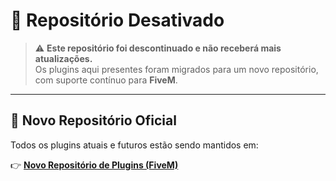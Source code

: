 # 🛑 Repositório Desativado

> ⚠️ **Este repositório foi descontinuado e não receberá mais atualizações.**  
> Os plugins aqui presentes foram migrados para um novo repositório, com suporte contínuo para **FiveM**.

---

## 🔄 Novo Repositório Oficial

Todos os plugins atuais e futuros estão sendo mantidos em:

👉 [**Novo Repositório de Plugins (FiveM)**](https://github.com/Warp-Store/warp-delivery-game-fivem)
